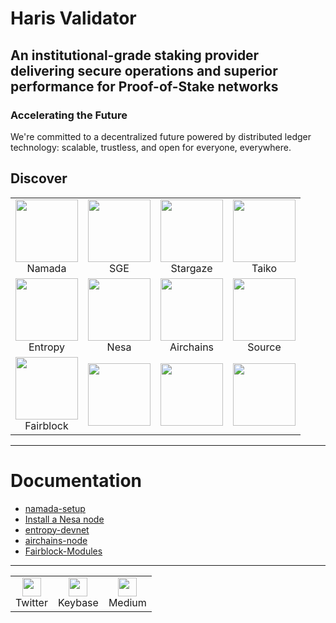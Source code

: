 # Haris Validator

## An institutional-grade staking provider delivering secure operations and superior performance for Proof-of-Stake networks

### Accelerating the Future

We're committed to a decentralized future powered by distributed ledger technology: scalable, trustless, and open for everyone, everywhere.

## Discover

<table>
  <tr>
    <td align="center"><img src="https://github.com/user-attachments/assets/72aed4a5-6b83-4b84-b44c-368c5963ce0e" width="100" /><br />Namada</td>
    <td align="center"><img src="https://github.com/user-attachments/assets/2d1dc183-5258-4633-90ea-4b5f911cf9d4" width="100" /><br />SGE</td>
    <td align="center"><img src="https://github.com/user-attachments/assets/1c68e154-9349-48bf-9296-8fb2bae0ffa3" width="100" /><br />Stargaze</td>
    <td align="center"><img src="https://github.com/user-attachments/assets/8d9d60f8-ad0d-42cb-a6f8-b18fa59cb7b8" width="100" /><br />Taiko</td>
  </tr>
  <tr>
    <td align="center"><img src="https://github.com/user-attachments/assets/6a6c7f40-61c5-4926-a82f-a987c118926d" width="100" /><br />Entropy</td>
    <td align="center"><img src="https://github.com/user-attachments/assets/0db69fab-2b0e-4222-99a3-e30f6f0acdc4" width="100" /><br />Nesa</td>
    <td align="center"><img src="https://github.com/user-attachments/assets/200b95c3-cd8d-49f7-9f6d-5726079efe61" width="100" /><br />Airchains</td>
    <td align="center"><img src="https://github.com/user-attachments/assets/68b9a575-71c1-4b95-8bfc-7a01432229c2" width="100" /><br />Source</td>
  </tr>
    <tr>
    <td align="center"><img src="https://github.com/user-attachments/assets/af64ad1b-d4d2-4531-b971-b8f8c4d4a8ce" width="100" /><br />Fairblock</td>
    <td align="center"><img src="" width="100" /><br /></td>
    <td align="center"><img src="" width="100" /><br /></td>
    <td align="center"><img src="" width="100" /><br /></td>
  </tr>
</table>

---
# Documentation

- [namada-setup](https://github.com/Mernajop/namada-setup)
- [Install a Nesa node](https://medium.com/@harisvalidator/install-a-nesa-node-7f29eb4c925f)
- [entropy-devnet](https://github.com/Mernajop/entropy-devnet)
- [airchains-node](https://github.com/Mernajop/airchains-node)
- [Fairblock-Modules](https://github.com/Mernajop/Fairblock-Modules)


---
<table>
  <tr>
    <td align="center">
      <a href="https://x.com/har1sssssss" target="_blank">
        <img src="https://github.com/user-attachments/assets/a6094163-31c7-42a9-80bc-547fc25fe2ea" width="30" />
      </a>
      <br />Twitter
    </td>
    <td align="center">
      <a href="https://keybase.io/harrisss" target="_blank">
        <img src="https://github.com/user-attachments/assets/d5eb9e06-e520-491e-8f66-08a064dafff4" width="30" />
      </a>
      <br />Keybase
    </td>
    <td align="center">
      <a href="https://medium.com/@harisvalidator" target="_blank">
        <img src="https://github.com/user-attachments/assets/7ecf35d0-d4f9-41f3-a9ac-bbd0f45ebc5a" width="30" />
      </a>
      <br />Medium
    </td>
  </tr>
</table>







